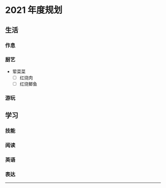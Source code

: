 # 2021 年度规划

## 生活

### 作息

### 厨艺

- 荤菜菜
  - [ ] 红烧肉
  - [ ] 红烧鲫鱼

### 游玩

## 学习

### 技能

### 阅读

### 英语

### 表达

---
